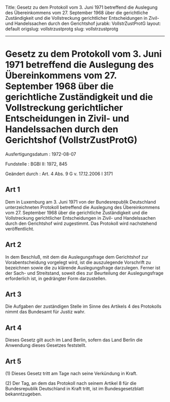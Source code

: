 Title: Gesetz zu dem Protokoll vom 3. Juni 1971 betreffend die Auslegung des Übereinkommens
  vom 27. September 1968 über die gerichtliche Zuständigkeit und die Vollstreckung
  gerichtlicher Entscheidungen in Zivil- und Handelssachen durch den Gerichtshof
jurabk: VollstrZustProtG
layout: default
origslug: vollstrzustprotg
slug: vollstrzustprotg

---

# Gesetz zu dem Protokoll vom 3. Juni 1971 betreffend die Auslegung des Übereinkommens vom 27. September 1968 über die gerichtliche Zuständigkeit und die Vollstreckung gerichtlicher Entscheidungen in Zivil- und Handelssachen durch den Gerichtshof (VollstrZustProtG)

Ausfertigungsdatum
:   1972-08-07

Fundstelle
:   BGBl II: 1972, 845

Geändert durch
:   Art. 4 Abs. 9 G v. 17.12.2006 I 3171


## Art 1

Dem in Luxemburg am 3. Juni 1971 von der Bundesrepublik Deutschland
unterzeichneten Protokoll betreffend die Auslegung des Übereinkommens
vom 27. September 1968 über die gerichtliche Zuständigkeit und die
Vollstreckung gerichtlicher Entscheidungen in Zivil- und Handelssachen
durch den Gerichtshof wird zugestimmt. Das Protokoll wird nachstehend
veröffentlicht.


## Art 2

In dem Beschluß, mit dem die Auslegungsfrage dem Gerichtshof zur
Vorabentscheidung vorgelegt wird, ist die auszulegende Vorschrift zu
bezeichnen sowie die zu klärende Auslegungsfrage darzulegen. Ferner
ist der Sach- und Streitstand, soweit dies zur Beurteilung der
Auslegungsfrage erforderlich ist, in gedrängter Form darzustellen.


## Art 3

Die Aufgaben der zuständigen Stelle im Sinne des Artikels 4 des
Protokolls nimmt das Bundesamt für Justiz wahr.


## Art 4

Dieses Gesetz gilt auch im Land Berlin, sofern das Land Berlin die
Anwendung dieses Gesetzes feststellt.


## Art 5

(1) Dieses Gesetz tritt am Tage nach seine Verkündung in Kraft.

(2) Der Tag, an dem das Protokoll nach seinem Artikel 8 für die
Bundesrepublik Deutschland in Kraft tritt, ist im Bundesgesetzblatt
bekanntzugeben.

